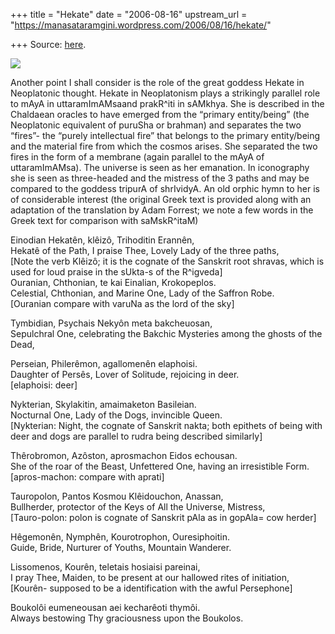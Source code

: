 +++
title = "Hekate"
date = "2006-08-16"
upstream_url = "https://manasataramgini.wordpress.com/2006/08/16/hekate/"

+++
Source: [here](https://manasataramgini.wordpress.com/2006/08/16/hekate/).



[![](https://i1.wp.com/photos1.blogger.com/blogger/2010/410/320/hekate.jpg)](http://photos1.blogger.com/blogger/2010/410/1600/hekate.jpg)

Another point I shall consider is the role of the great goddess Hekate in Neoplatonic thought. Hekate in Neoplatonism plays a strikingly parallel role to mAyA in uttaramImAMsaand prakR^iti in sAMkhya. She is described in the Chaldaean oracles to have emerged from the “primary entity/being” (the Neoplatonic equivalent of puruSha or brahman) and separates the two “fires”- the “purely intellectual fire” that belongs to the primary entity/being and the material fire from which the cosmos arises. She separated the two fires in the form of a membrane (again parallel to the mAyA of uttaramImAMsa). The universe is seen as her emanation. In iconography she is seen as three-headed and the mistress of the 3 paths and may be compared to the goddess tripurA of shrIvidyA. An old orphic hymn to her is of considerable interest (the original Greek text is provided along with an adaptation of the translation by Adam Forrest; we note a few words in the Greek text for comparison with saMskR^itaM)

Einodian Hekatên, klêizô, Trihoditin Erannên,  
Hekatê of the Path, I praise Thee, Lovely Lady of the three paths,  
\[Note the verb Klêizô; it is the cognate of the Sanskrit root shravas, which is used for loud praise in the sUkta-s of the R^igveda\]  
Ouranian, Chthonian, te kai Einalian, Krokopeplos.  
Celestial, Chthonian, and Marine One, Lady of the Saffron Robe.  
\[Ouranian compare with varuNa as the lord of the sky\]

Tymbidian, Psychais Nekyôn meta bakcheuosan,  
Sepulchral One, celebrating the Bakchic Mysteries among the ghosts of the Dead,

Perseian, Philerêmon, agallomenên elaphoisi.  
Daughter of Persês, Lover of Solitude, rejoicing in deer.  
\[elaphoisi: deer\]

Nykterian, Skylakitin, amaimaketon Basileian.  
Nocturnal One, Lady of the Dogs, invincible Queen.  
\[Nykterian: Night, the cognate of Sanskrit nakta; both epithets of being with deer and dogs are parallel to rudra being described similarly\]

Thêrobromon, Azôston, aprosmachon Eidos echousan.  
She of the roar of the Beast, Unfettered One, having an irresistible Form.  
\[apros-machon: compare with aprati\]

Tauropolon, Pantos Kosmou Klêidouchon, Anassan,  
Bullherder, protector of the Keys of All the Universe, Mistress,  
\[Tauro-polon: polon is cognate of Sanskrit pAla as in gopAla= cow herder\]

Hêgemonên, Nymphên, Kourotrophon, Ouresiphoitin.  
Guide, Bride, Nurturer of Youths, Mountain Wanderer.

Lissomenos, Kourên, teletais hosiaisi pareinai,  
I pray Thee, Maiden, to be present at our hallowed rites of initiation,  
\[Kourên- supposed to be a identification with the awful Persephone\]

Boukolôi eumeneousan aei kecharêoti thymôi.  
Always bestowing Thy graciousness upon the Boukolos.

